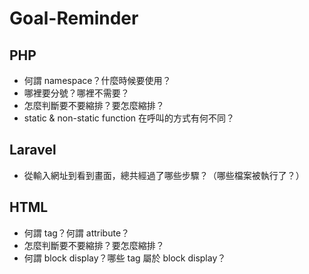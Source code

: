 # Goal-Reminder

## PHP
* 何謂 namespace？什麼時候要使用？
* 哪裡要分號？哪裡不需要？
* 怎麼判斷要不要縮排？要怎麼縮排？
* static & non-static function 在呼叫的方式有何不同？

## Laravel
* 從輸入網址到看到畫面，總共經過了哪些步驟？（哪些檔案被執行了？）

## HTML
* 何謂 tag？何謂 attribute？
* 怎麼判斷要不要縮排？要怎麼縮排？
* 何謂 block display？哪些 tag 屬於 block display？
